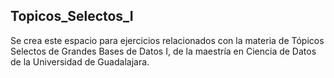 ## Topicos_Selectos_I

Se crea este espacio para ejercicios relacionados con la materia de Tópicos Selectos de Grandes Bases de Datos I, de la maestría en Ciencia de Datos de la Universidad de Guadalajara.
